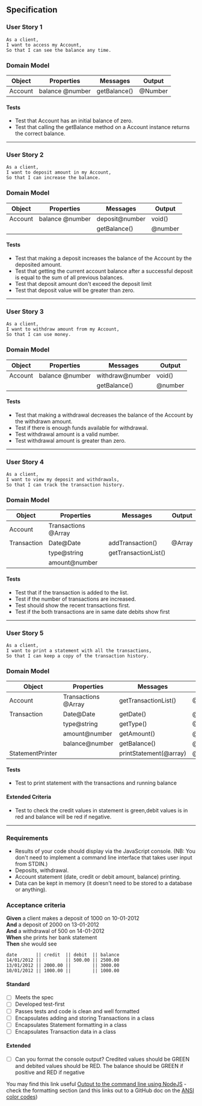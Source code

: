 
## Specification
### User Story 1 
```
As a client, 
I want to access my Account,
So that I can see the balance any time.

```

### Domain Model

|Object |Properties	     | Messages	  | Output    |
|-------|--------------- |------------|-----------|
|Account|balance @number |getBalance()|	@Number   |

#### Tests

* Test that Account has an initial balance of zero.
* Test that calling the getBalance method on a Account instance returns the correct balance.

---

### User Story 2
```
As a client, 
I want to deposit amount in my Account,
So that I can increase the balance.

```
### Domain Model

|Object |Properties	     | Messages	    | Output      |
|-------|----------------|--------------|-------------|
|Account|balance @number |deposit@number|	void()    |
|       |                |getBalance()  |	@number   |

#### Tests
* Test that making a deposit increases the balance of the Account by the deposited amount.
* Test that getting the current account balance after a successful deposit is equal to the sum of all previous balances.
* Test that deposit amount don't exceed the deposit limit
* Test that deposit value will be greater than zero.

---

### User Story 3
```
As a client, 
I want to withdraw amount from my Account,
So that I can use money.

```

### Domain Model

|Object |Properties	     | Messages	     | Output      |
|-------|----------------|-------------- |-------------|
|Account|balance @number |withdraw@number|	void()     |
|       |                |getBalance()   |	@number    |

#### Tests

* Test that making a withdrawal decreases the balance of the Account by the withdrawn amount.
* Test if there is enough funds available for withdrawal. 
* Test withdrawal amount is a valid number.
* Test withdrawal amount is greater than zero.

---

### User Story 4
```
As a client,
I want to view my deposit and withdrawals,
So that I can track the transaction history.

```

### Domain Model

|Object       |Properties	       | Messages	         |  Output    |
|-------------|--------------------|---------------------|------------|
|Account      |Transactions @Array |                     |            |      
|Transaction  | Date@Date          |addTransaction()     |	@Array    |
|             |type@string         |getTransactionList() |            |            
|             |amount@number       |                     |            |

#### Tests

* Test that if the transaction is added to the list.
* Test if the number of transactions are increased.
* Test should show the recent transactions first.
* Test if the both transactions are in same date debits show first

---

### User Story 5

```
As a client,
I want to print a statement with all the transactions,
So that I can keep a copy of the transaction history.

```

### Domain Model

|Object          |Properties	       | Messages	          |  Output    |
|----------------|---------------------|--------------------- |------------|
|Account         |Transactions @Array  |getTransactionList()  |  @Array    |      
|Transaction     | Date@Date           |getDate()             |	@date      |
|                |type@string          |getType()             |  @String   |            
|                |amount@number        |getAmount()           |  @number   |
|                |balance@number       |getBalance()          |  @number   |
|StatementPrinter|                     |printStatement(@array)|  @string   |

#### Tests
* Test to print statement with the transactions and running balance

#### Extended Criteria
* Test to check the credit values in statement is green,debit values is in red and balance will be red if negative.

---


### Requirements

* Results of your code should display via the JavaScript console.  (NB: You don't need to implement a command line interface that takes user input from STDIN.)
* Deposits, withdrawal.
* Account statement (date, credit or debit amount, balance) printing.
* Data can be kept in memory (it doesn't need to be stored to a database or anything).



### Acceptance criteria

**Given** a client makes a deposit of 1000 on 10-01-2012  
**And** a deposit of 2000 on 13-01-2012  
**And** a withdrawal of 500 on 14-01-2012  
**When** she prints her bank statement  
**Then** she would see

```
date       || credit  || debit  || balance
14/01/2012 ||         || 500.00 || 2500.00
13/01/2012 || 2000.00 ||        || 3000.00
10/01/2012 || 1000.00 ||        || 1000.00
```


#### Standard
- [ ] Meets the spec
- [ ] Developed test-first
- [ ] Passes tests and code is clean and well formatted
- [ ] Encapsulates adding and storing Transactions in a class
- [ ] Encapsulates Statement formatting in a class
- [ ] Encapsulates Transaction data in a class

#### Extended
- [ ] Can you format the console output?  Credited values should be GREEN and debited values should be RED.  The balance should be GREEN if positive and RED if negative

You may find this link useful [Output to the command line using NodeJS](https://nodejs.dev/en/learn/output-to-the-command-line-using-nodejs/) - check the formatting section (and this links out to a GitHub doc on the [ANSI color codes](https://gist.github.com/iamnewton/8754917))
